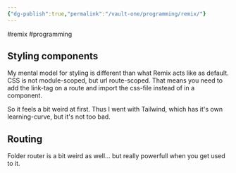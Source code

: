 ```yaml
---
{"dg-publish":true,"permalink":"/vault-one/programming/remix/"}
---
```



#remix #programming

## Styling components
My mental model for styling is different than what Remix acts like as default. CSS is not module-scoped, but url route-scoped.  That means you need to add the link-tag on a route and import the css-file instead of in a component. 

So it feels a bit weird at first. Thus I went with Tailwind, which has it's own learning-curve, but it's not too bad.

## Routing
Folder router is a bit weird as well... but really powerfull when you get used to it.

